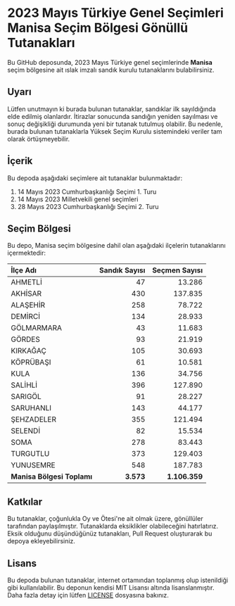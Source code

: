 # 2023 Mayıs Türkiye Genel Seçimleri Manisa Seçim Bölgesi Gönüllü Tutanakları

Bu GitHub deposunda, 2023 Mayıs Türkiye genel seçimlerinde **Manisa** seçim bölgesine ait ıslak imzalı sandık kurulu tutanaklarını bulabilirsiniz.

## Uyarı

Lütfen unutmayın ki burada bulunan tutanaklar, sandıklar ilk sayıldığında elde edilmiş olanlardır. İtirazlar sonucunda sandığın yeniden sayılması ve sonuç değişikliği durumunda yeni bir tutanak tutulmuş olabilir. Bu nedenle, burada bulunan tutanaklarla Yüksek Seçim Kurulu sistemindeki veriler tam olarak örtüşmeyebilir.

## İçerik

Bu depoda aşağıdaki seçimlere ait tutanaklar bulunmaktadır:

1. 14 Mayıs 2023 Cumhurbaşkanlığı Seçimi 1. Turu
2. 14 Mayıs 2023 Milletvekili genel seçimleri
3. 28 Mayıs 2023 Cumhurbaşkanlığı Seçimi 2. Turu

## Seçim Bölgesi

Bu depo, Manisa seçim bölgesine dahil olan aşağıdaki ilçelerin tutanaklarını içermektedir:

| İlçe Adı | Sandık Sayısı | Seçmen Sayısı |
| :------- | ------------: | ------------: |
 | AHMETLİ  |           47  |       13.286  | 
 | AKHİSAR  |          430  |      137.835  | 
 | ALAŞEHİR  |          258  |       78.722  | 
 | DEMİRCİ  |          134  |       28.933  | 
 | GÖLMARMARA  |           43  |       11.683  | 
 | GÖRDES  |           93  |       21.919  | 
 | KIRKAĞAÇ  |          105  |       30.693  | 
 | KÖPRÜBAŞI  |           61  |       10.581  | 
 | KULA  |          136  |       34.756  | 
 | SALİHLİ  |          396  |      127.890  | 
 | SARIGÖL  |           91  |       28.227  | 
 | SARUHANLI  |          143  |       44.177  | 
 | ŞEHZADELER  |          355  |      121.494  | 
 | SELENDİ  |           82  |       15.534  | 
 | SOMA  |          278  |       83.443  | 
 | TURGUTLU  |          373  |      129.403  | 
 | YUNUSEMRE  |          548  |      187.783  |
| **Manisa Bölgesi Toplamı**  |  **3.573**  |  **1.106.359**  |

## Katkılar

Bu tutanaklar, çoğunlukla Oy ve Ötesi'ne ait olmak üzere, gönüllüler tarafından paylaşılmıştır. Tutanaklarda eksiklikler olabileceğini hatırlatırız. Eksik olduğunu düşündüğünüz tutanakları, Pull Request oluşturarak bu depoya ekleyebilirsiniz.

## Lisans

Bu depoda bulunan tutanaklar, internet ortamından toplanmış olup istenildiği gibi kullanılabilir.
Bu deponun kendisi MIT Lisansı altında lisanslanmıştır. Daha fazla detay için lütfen [LICENSE](LICENSE) dosyasına bakınız.
